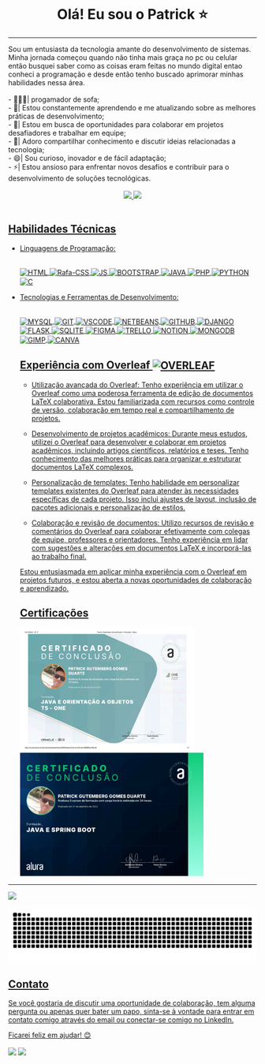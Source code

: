 <h1 align="center">Olá! Eu sou o Patrick ⭐</h1>
<hr>
Sou um entusiasta da tecnologia amante do desenvolvimento de sistemas. Minha jornada começou quando não tinha mais graça no pc ou celular então busquei saber como as coisas eram feitas no mundo digital entao conheci a programação e desde então tenho buscado aprimorar minhas habilidades nessa área.
<br>
<br>
- 👩🏽‍💻| progamador de sofa;<br>
- 🌱| Estou constantemente aprendendo e me atualizando sobre as melhores práticas de desenvolvimento;<br>
- 👯| Estou em busca de oportunidades para colaborar em projetos desafiadores e trabalhar em equipe;<br>
- 💬| Adoro compartilhar conhecimento e discutir ideias relacionadas a tecnologia;<br>
- 😄| Sou curioso, inovador e de fácil adaptação;<br>
- ⚡| Estou ansioso para enfrentar novos desafios e contribuir para o desenvolvimento de soluções tecnológicas.<br><br>

<div align="center">
  <a href="https://github.com/Patick-gu">
  <img height="150em" src="https://github-readme-stats.vercel.app/api?username=Patick-gu&show_icons=true&theme=dracula&include_all_commits=true&count_private=true"/>
  <img height="150em" src="https://github-readme-stats.vercel.app/api/top-langs/?username=Patick-gu&layout=compact&langs_count=7&theme=dracula"/>
</div>
  <div style="display: inline_block"><br>



  
   ## Habilidades Técnicas

- Linguagens de Programação:<br><br>
  
  <img align="center" alt="HTML" height="50" src="https://www.svgrepo.com/show/452228/html-5.svg">
  <img align="center" alt="Rafa-CSS" height="50" src="https://www.svgrepo.com/show/452185/css-3.svg">
  <img align="center" alt="JS" height="50" src="https://www.svgrepo.com/show/373705/js-official.svg">
  <img align="center" alt="BOOTSTRAP" height="50" src="https://www.svgrepo.com/show/303293/bootstrap-4-logo.svg"/>
  <img align="center" alt="JAVA" height="50" src="https://www.svgrepo.com/show/173833/java.svg"/>
  <img align="center" alt="PHP" height="50" src="https://www.svgrepo.com/show/452088/php.svg">
  <img align="center" alt="PYTHON" height="50" src="https://www.svgrepo.com/show/452091/python.svg"/>
  <img align="center" alt="C" height="50" src="https://simpleicons.org/icons/c.svg"/>
  
    
 - Tecnologias e Ferramentas de Desenvolvimento:<br><br>
    
    <img align="center" alt="MYSQL" height="50" src="https://simpleicons.org/icons/mysql.svg">
    <img align="center" alt="GIT" height="50" src="https://www.svgrepo.com/show/452210/git.svg"/>
    <img align="center" alt="VSCODE" height="50" src="https://www.svgrepo.com/show/374171/vscode.svg"/>
    <img align="center" alt="NETBEANS" height="50" src="https://simpleicons.org/icons/apachenetbeanside.svg"/>
    <img align="center" alt="GITHUB" height="50" src="https://simpleicons.org/icons/github.svg"/>
    <img align="center" alt="DJANGO" height="50" src="https://www.svgrepo.com/show/353657/django-icon.svg"/>
    <img align="center" alt="FLASK" height="50" src="https://www.svgrepo.com/show/468917/flask-3.svg"/>
    <img align="center" alt="SQLITE" height="50" src="https://simpleicons.org/icons/sqlite.svg"/>
    <img align="center" alt="FIGMA" height="50" src="https://www.svgrepo.com/show/448222/figma.svg"/>
    <img align="center" alt="TRELLO" height="50" src="https://www.svgrepo.com/show/475688/trello-color.svg"/>
    <img align="center" alt="NOTION" height="50" src="https://simpleicons.org/icons/notion.svg"/>
    <img align="center" alt="MONGODB" height="50" src="https://www.svgrepo.com/show/331488/mongodb.svg"/> 
    <img align="center" alt="GIMP" height="50" src="https://www.svgrepo.com/show/366177/gimp.svg"/>
    <img align="center" alt="CANVA" height="50" src="https://www.svgrepo.com/show/341669/canva.svg"/> 
    
    <br>
    
    ## Experiência com Overleaf  <img align="center" alt="OVERLEAF" height="50" src="https://www.svgrepo.com/show/306528/overleaf.svg"/>

    - Utilização avançada do Overleaf: Tenho experiência em utilizar o Overleaf como uma poderosa ferramenta de edição de documentos LaTeX colaborativa. 
    Estou familiarizada com recursos como controle de versão, colaboração em tempo real e compartilhamento de projetos.

    - Desenvolvimento de projetos acadêmicos: Durante meus estudos, utilizei o Overleaf para desenvolver e colaborar em projetos acadêmicos, 
    incluindo artigos científicos, relatórios e teses. Tenho conhecimento das melhores práticas para organizar e estruturar documentos LaTeX complexos.

    - Personalização de templates: Tenho habilidade em personalizar templates existentes do Overleaf para atender às necessidades específicas de cada projeto. 
    Isso inclui ajustes de layout, inclusão de pacotes adicionais e personalização de estilos.

    - Colaboração e revisão de documentos: Utilizo recursos de revisão e comentários do Overleaf para colaborar efetivamente com colegas de equipe, professores e orientadores. 
    Tenho experiência em lidar com sugestões e alterações em documentos LaTeX e incorporá-las ao trabalho final.

    Estou entusiasmada em aplicar minha experiência com o Overleaf em projetos futuros, e estou aberta a novas oportunidades de colaboração e aprendizado.

    ## Certificações
    <div>
    <img alt="OVERLEAF" height="250"  src="fomação java_page-0001.jpg"/>
    <img alt="OVERLEAF" height="250"  src="formação espring boot_page-0001.jpg"/>
    </div>

   
  ---

  
  <!--   profile-green-animate -->
![](./profile-3d-contrib/profile-green-animate.svg)

<!--   grid-snake -->
![](https://github.com/BEPb/BEPb/blob/output/github-contribution-grid-snake.svg)

<!--   skyline 
<a href="https://skyline.github.com/BEPb/2022"><img src="./assets/2022.gif" alt="" width="auto" height="auto" /></a>
-->
  ##
  
 <div> 
   
   ## Contato

Se você gostaria de discutir uma oportunidade de colaboração, tem alguma pergunta ou apenas quer bater um papo, sinta-se à vontade para entrar em contato comigo através do email ou conectar-se comigo no LinkedIn.

Ficarei feliz em ajudar! 😊<br><br>
     <a href = "patrickgutem@gmail.com"><img src="https://img.shields.io/badge/-Gmail-%23333?style=for-the-badge&logo=gmail&logoColor=white" target="_blank"></a>
     <a href="https://www.linkedin.com/in/patrick-gutemberg/" target="_blank"><img src="https://img.shields.io/badge/-LinkedIn-%230077B5?style=for-the-badge&logo=linkedin&logoColor=white" target="_blank"></a> 
      
</div>
